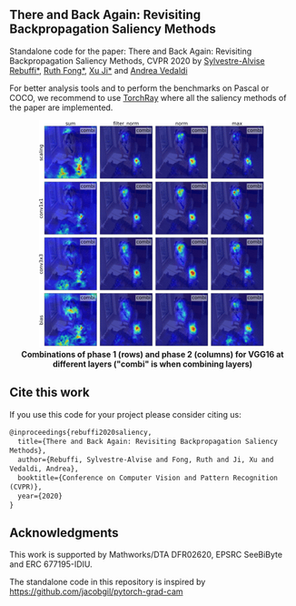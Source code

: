 ## There and Back Again: Revisiting Backpropagation Saliency Methods

Standalone code for the paper: There and Back Again: Revisiting Backpropagation Saliency Methods, CVPR 2020 by [Sylvestre-Alvise Rebuffi*](http://www.robots.ox.ac.uk/~srebuffi/), [Ruth Fong*](http://ruthcfong.github.io/), [Xu Ji*](https://github.com/xu-ji) and [Andrea Vedaldi](http://www.robots.ox.ac.uk/~vedaldi/)

For better analysis tools and to perform the benchmarks on Pascal or COCO, we recommend to use [TorchRay](https://github.com/ruthcfong/TorchRay/tree/normgrad) where all the saliency methods of the paper are implemented.

<p align="center">
  <img src="bla.gif"><br>
  <b>Combinations of phase 1 (rows) and phase 2 (columns) for VGG16 at different layers ("combi" is when combining layers)</b><br>
</p>


## Cite this work
If you use this code for your project please consider citing us:
```
@inproceedings{rebuffi2020saliency,
  title={There and Back Again: Revisiting Backpropagation Saliency Methods},
  author={Rebuffi, Sylvestre-Alvise and Fong, Ruth and Ji, Xu and Vedaldi, Andrea},
  booktitle={Conference on Computer Vision and Pattern Recognition (CVPR)},
  year={2020}
}
```

## Acknowledgments
This work is supported by Mathworks/DTA DFR02620, EPSRC SeeBiByte and ERC 677195-IDIU.

The standalone code in this repository is inspired by https://github.com/jacobgil/pytorch-grad-cam
